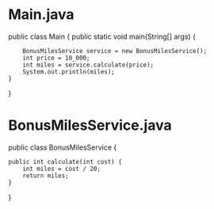 # Main.java

public class Main {
    public static void main(String[] args) {
        
        BonusMilesService service = new BonusMilesService();
        int price = 10_000;
        int miles = service.calculate(price);
        System.out.println(miles);
    }
}

# BonusMilesService.java

public class BonusMilesService {
    
    public int calculate(int cost) {
        int miles = cost / 20;
        return miles;
    }
}
